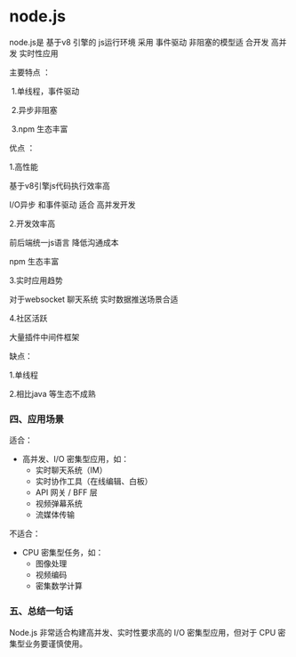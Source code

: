 # node.js

node.js是 基于v8 引擎的 js运行环境  采用 事件驱动 非阻塞的模型适 合开发 高并发 实时性应用

主要特点 ： 

​           1.单线程，事件驱动

​           2.异步非阻塞

​           3.npm 生态丰富 



优点 ：

1.高性能

基于v8引擎js代码执行效率高

I/O异步 和事件驱动  适合 高并发开发

2.开发效率高

前后端统一js语言 降低沟通成本

npm 生态丰富

3.实时应用趋势

对于websocket 聊天系统 实时数据推送场景合适

4.社区活跃

大量插件中间件框架

缺点：

1.单线程

2.相比java 等生态不成熟

### **四、应用场景**

适合：

- 高并发、I/O 密集型应用，如：
  - 实时聊天系统（IM）
  - 实时协作工具（在线编辑、白板）
  - API 网关 / BFF 层
  - 视频弹幕系统
  - 流媒体传输

不适合：

- CPU 密集型任务，如：
  - 图像处理
  - 视频编码
  - 密集数学计算

### **五、总结一句话**

Node.js 非常适合构建高并发、实时性要求高的 I/O 密集型应用，但对于 CPU 密集型业务要谨慎使用。